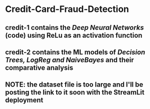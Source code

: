 # Credit-Card-Fraud-Detection
## credit-1 contains the *Deep Neural Networks* (code) using ReLu as an activation function
## credit-2 contains the ML models of *Decision Trees, LogReg and NaiveBayes* and their comparative analysis
## NOTE: the dataset file is too large and I'll be posting the link to it soon with the StreamLit deployment
